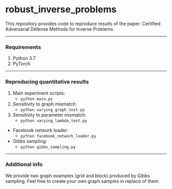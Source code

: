 # robust_inverse_problems
 
This repository provides code to reproduce results of the paper: Certified Adversarial Defense Methods for Inverse Problems.

---
### Requirements
1. Python 3.7
2. PyTorch 

---
### Reproducing quantitative results
1. Main experiment scripts:
     - ```python main.py```  
2. Sensitivity to graph mismatch:
     - ```python varying_graph_test.py```  
3. Sensitivity to parameter mismatch:  
     - ```python varying_lambda_test.py```  
* Facebook network loader:  
     - ```python facebook_network_loader.py```  
* Gibbs sampling:  
     - ```python gibbs_sampling.py```  
     
---
### Additional info
We provide two graph examples (grid and block) produced by Gibbs sampling. Feel free to create your own graph samples in replace of them. 
